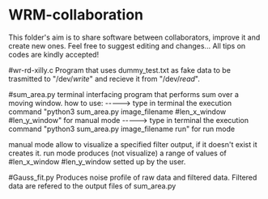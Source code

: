 # WRM-collaboration

This folder's aim is to share software between collaborators, improve it and create new ones.
Feel free to suggest editing and changes...
All tips on codes are kindly accepted!


#wr-rd-xilly.c 
Program that uses dummy_test.txt as fake data to be trasmitted to "/dev/*_write_*" and recieve it from "/dev/*_read_*".


#sum_area.py
terminal interfacing program that performs sum over a moving window.
how to use: 
-----> type in terminal the execution command "python3 sum_area.py image_filename #len_x_window #len_y_window" for manual mode
-----> type in terminal the execution command "python3 sum_area.py image_filename run" for run mode

manual mode allow to visualize a specified filter output, if it doesn't exist it creates it.
run mode produces (not visualize) a range of values of #len_x_window #len_y_window setted up by the user.


#Gauss_fit.py
Produces noise profile of raw data and filtered data. Filtered data are refered to the output files of sum_area.py


